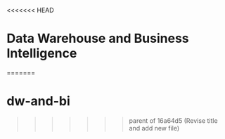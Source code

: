 <<<<<<< HEAD
# Data Warehouse and Business Intelligence
=======
# dw-and-bi
>>>>>>> parent of 16a64d5 (Revise title and add new file)
